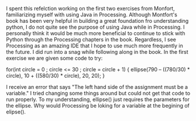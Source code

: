 I spent this refelction working on the first two exercises from Monfort, familiarizing myself with using Java in Processing. 
Although Montfort's book has been very helpful in building a great foundation fro understanding python, I do not quite see the purpose of using Java while in Processing. I personally think it would be much more beneficial to continue to stick with Python through the Processing chapters in the book. 
Regardless, I see Processing as an amazing IDE that I hope to use much more frequently in the future. 
I did run into a snag while following along in the book. In the first exercise we are given some code to try:

for(int circle = 0 ; circle <= 30 ; circle = circle + 1) {
     ellipse(790 – ((780/30) * circle), 10 + ((580/30) * circle), 20, 20);
    }

I receive an error that says "The left hand side of the assignment must be a variable." I tried changing some things around but could not get that code to run properly. To my understanding, ellipse() just requires the parameters for the ellipse. Why would Processing be loking for a variable at the begining of elipse(). 